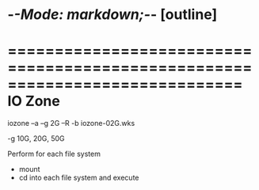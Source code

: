 -*-Mode: markdown;-*- [outline]
=============================================================================

=============================================================================
IO Zone
=============================================================================

iozone –a –g 2G –R -b iozone-02G.wks

-g 10G, 20G, 50G

Perform for each file system
  - mount
  - cd into each file system and execute

